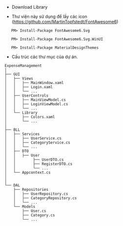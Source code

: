 - Download Library

- Thư viện này sử dụng để lấy các icon (https://github.com/MartinTopfstedt/FontAwesome6)

```
   PM> Install-Package FontAwesome6.Svg
```

```
   PM> Install-Package FontAwesome6.Svg.WinUI
```

```
   PM> Install-Package MaterialDesignThemes
```
    
- Cấu trúc các thư mục của dự án.

```    
ExpenseManagement
│
├── GUI
│   ├── Views
│   │   ├── MainWindow.xaml
│   │   ├── Login.xaml
│   │   └── ...
│   ├── UserControls
│   │   ├── MainViewModel.cs
│   │   ├── LoginViewModel.cs
│   │   └── ...
│   └── Library
│       ├── Colors.xaml
│       └── ...
│
├── BLL
│   ├── Services
│   │   ├── UserService.cs
│   │   ├── CategoryService.cs
│   │   └── ...
│   ├── DTO
│   │   ├── User 
│   │        ├── UserDTO.cs
│   │        ├── RegisterDTO.cs
│   │        └── ...
│   └── Appcontext.cs
│
│
└── DAL
    ├── Repositories
    │   ├── UserRepository.cs
    │   ├── CategoryRepository.cs
    │   └── ...
    └── Models
        ├── User.cs
        ├── Category.cs
        └── ...
```
